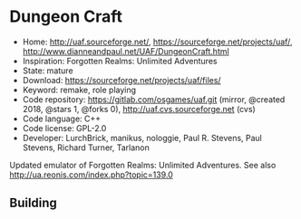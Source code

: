 # Dungeon Craft

- Home: http://uaf.sourceforge.net/, https://sourceforge.net/projects/uaf/, http://www.dianneandpaul.net/UAF/DungeonCraft.html
- Inspiration: Forgotten Realms: Unlimited Adventures
- State: mature
- Download: https://sourceforge.net/projects/uaf/files/
- Keyword: remake, role playing
- Code repository: https://gitlab.com/osgames/uaf.git (mirror, @created 2018, @stars 1, @forks 0), http://uaf.cvs.sourceforge.net (cvs)
- Code language: C++
- Code license: GPL-2.0
- Developer: LurchBrick, manikus, nologgie, Paul R. Stevens, Paul Stevens, Richard Turner, Tarlanon

Updated emulator of Forgotten Realms: Unlimited Adventures.
See also http://ua.reonis.com/index.php?topic=139.0

## Building
